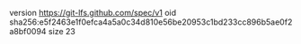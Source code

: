 version https://git-lfs.github.com/spec/v1
oid sha256:e5f2463e1f0efca4a5a0c34d810e56be20953c1bd233cc896b5ae0f2a8bf0094
size 23
